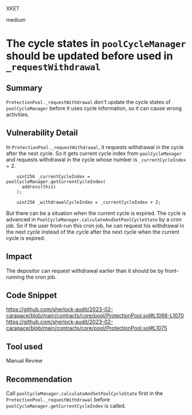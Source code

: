 XKET

medium

# The cycle states in `poolCycleManager` should be updated before used in `_requestWithdrawal`



## Summary
`ProtectionPool._requestWithdrawal` don't update the cycle states of `poolCycleManager` before it uses cycle information, so it can cause wrong activities.

## Vulnerability Detail
In `ProtectionPool._requestWithdrawal`, it requests withdrawal in the cycle after the next cycle. So it gets current cycle index from `poolCycleManager` and requests withdrawal in the cycle whose number is `_currentCycleIndex` + 2.

```solidity
    uint256 _currentCycleIndex = poolCycleManager.getCurrentCycleIndex(
      address(this)
    );
```
```solidity
    uint256 _withdrawalCycleIndex = _currentCycleIndex + 2;
```

But there can be a situation when the current cycle is expired. The cycle is advanced in `PoolCycleManager.calculateAndSetPoolCycleState` by a cron job. So if the user front-run this cron job, he can request his withdrawal in the next cycle instead of the cycle after the next cycle when the current cycle is expired. 

## Impact
The depositor can request withdrawal earlier than it should be by front-running the cron job.

## Code Snippet
https://github.com/sherlock-audit/2023-02-carapace/blob/main/contracts/core/pool/ProtectionPool.sol#L1068-L1070
https://github.com/sherlock-audit/2023-02-carapace/blob/main/contracts/core/pool/ProtectionPool.sol#L1075


## Tool used
Manual Review

## Recommendation
Call `poolCycleManager.calculateAndSetPoolCycleState` first in the `ProtectionPool._requestWithdrawal` before `poolCycleManager.getCurrentCycleIndex` is called.

